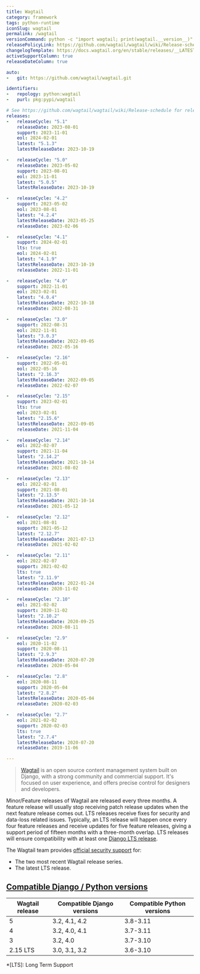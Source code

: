 ```yaml
---
title: Wagtail
category: framework
tags: python-runtime
iconSlug: wagtail
permalink: /wagtail
versionCommand: python -c "import wagtail; print(wagtail.__version__)"
releasePolicyLink: https://github.com/wagtail/wagtail/wiki/Release-schedule
changelogTemplate: https://docs.wagtail.org/en/stable/releases/__LATEST__.html
activeSupportColumn: true
releaseDateColumn: true

auto:
-   git: https://github.com/wagtail/wagtail.git

identifiers:
-   repology: python:wagtail
-   purl: pkg:pypi/wagtail

# See https://github.com/wagtail/wagtail/wiki/Release-schedule for releaseDate / support / EOL dates.
releases:
-   releaseCycle: "5.1"
    releaseDate: 2023-08-01
    support: 2023-11-01
    eol: 2024-02-01
    latest: "5.1.3"
    latestReleaseDate: 2023-10-19

-   releaseCycle: "5.0"
    releaseDate: 2023-05-02
    support: 2023-08-01
    eol: 2023-11-01
    latest: "5.0.5"
    latestReleaseDate: 2023-10-19

-   releaseCycle: "4.2"
    support: 2023-05-02
    eol: 2023-08-01
    latest: "4.2.4"
    latestReleaseDate: 2023-05-25
    releaseDate: 2023-02-06

-   releaseCycle: "4.1"
    support: 2024-02-01
    lts: true
    eol: 2024-02-01
    latest: "4.1.9"
    latestReleaseDate: 2023-10-19
    releaseDate: 2022-11-01

-   releaseCycle: "4.0"
    support: 2022-11-01
    eol: 2023-02-01
    latest: "4.0.4"
    latestReleaseDate: 2022-10-18
    releaseDate: 2022-08-31

-   releaseCycle: "3.0"
    support: 2022-08-31
    eol: 2022-11-01
    latest: "3.0.3"
    latestReleaseDate: 2022-09-05
    releaseDate: 2022-05-16

-   releaseCycle: "2.16"
    support: 2022-05-01
    eol: 2022-05-16
    latest: "2.16.3"
    latestReleaseDate: 2022-09-05
    releaseDate: 2022-02-07

-   releaseCycle: "2.15"
    support: 2023-02-01
    lts: true
    eol: 2023-02-01
    latest: "2.15.6"
    latestReleaseDate: 2022-09-05
    releaseDate: 2021-11-04

-   releaseCycle: "2.14"
    eol: 2022-02-07
    support: 2021-11-04
    latest: "2.14.2"
    latestReleaseDate: 2021-10-14
    releaseDate: 2021-08-02

-   releaseCycle: "2.13"
    eol: 2022-02-01
    support: 2021-08-01
    latest: "2.13.5"
    latestReleaseDate: 2021-10-14
    releaseDate: 2021-05-12

-   releaseCycle: "2.12"
    eol: 2021-08-01
    support: 2021-05-12
    latest: "2.12.7"
    latestReleaseDate: 2021-07-13
    releaseDate: 2021-02-02

-   releaseCycle: "2.11"
    eol: 2022-02-07
    support: 2021-02-02
    lts: true
    latest: "2.11.9"
    latestReleaseDate: 2022-01-24
    releaseDate: 2020-11-02

-   releaseCycle: "2.10"
    eol: 2021-02-02
    support: 2020-11-02
    latest: "2.10.2"
    latestReleaseDate: 2020-09-25
    releaseDate: 2020-08-11

-   releaseCycle: "2.9"
    eol: 2020-11-02
    support: 2020-08-11
    latest: "2.9.3"
    latestReleaseDate: 2020-07-20
    releaseDate: 2020-05-04

-   releaseCycle: "2.8"
    eol: 2020-08-11
    support: 2020-05-04
    latest: "2.8.2"
    latestReleaseDate: 2020-05-04
    releaseDate: 2020-02-03

-   releaseCycle: "2.7"
    eol: 2021-02-02
    support: 2020-02-03
    lts: true
    latest: "2.7.4"
    latestReleaseDate: 2020-07-20
    releaseDate: 2019-11-06

---
```


> [Wagtail](https://wagtail.org/) is an open source content management system built on Django, with
> a strong community and commercial support. It's focused on user experience, and offers precise
> control for designers and developers.

Minor/Feature releases of Wagtail are released every three months. A feature release will usually
stop receiving patch release updates when the next feature release comes out. LTS releases receive
fixes for security and data-loss related issues. Typically, an LTS release will happen once every
four feature releases and receive updates for five feature releases, giving a support period of
fifteen months with a three-month overlap. LTS releases will ensure compatibility with at least
one [Django LTS release](https://www.djangoproject.com/download/#supported-versions).

The Wagtail team provides [official security support](https://docs.wagtail.org/en/stable/contributing/security.html#supported-versions) for:

* The two most recent Wagtail release series.
* The latest LTS release.

## [Compatible Django / Python versions](https://docs.wagtail.org/en/stable/releases/upgrading.html#compatible-django-python-versions)

Wagtail release | Compatible Django versions | Compatible Python versions
----------------|----------------------------|----------------------------
5               | 3.2, 4.1, 4.2              | 3.8-3.11
4               | 3.2, 4.0, 4.1              | 3.7-3.11
3               | 3.2, 4.0                   | 3.7-3.10
2.15 LTS        | 3.0, 3.1, 3.2              | 3.6-3.10

*[LTS]: Long Term Support
